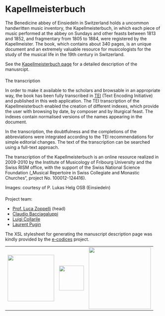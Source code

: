 # Kapellmeisterbuch

<!--div style="width: 150px; float: right; margin: 0px 0px 10px 30px;">
	<img src="./images/einsiedeln.png">
</div-->

The Benedicine abbey of Einsiedeln in Switzerland holds a uncommon handwritten music inventory, the Kapellmeisterbuch, in which each piece of music performed at the abbey on Sundays and other feasts between 1813 and 1852, and fragmentary from 1805 to 1884, were registered by the Kapellmeister. The book, which contains about 340 pages, is an unique document and an extremely valuable resource for musicologists for the study of the musical life in the 19th century in Switzerland.

See the [Kapellmeisterbuch page](/page/about) for a detailed description of the manusrcipt.

<p style="margin-top:20px;"><span class="head">The transcription</span></p>

<p>In order to make it available to the scholars and browsable in an appropriate way, the book has been fully transcribed in <a href="http://www.tei-c.org" target="_blank">TEI</a> (Text Encoding Initiative) and published in this web application. The TEI transcription of the Kapellmeisterbuch enabled the creation of different indexes, which provide the user with browsing by date, by composer and by liturgical feast. The indexes contain normalised versions of the names appearing in the document.</p> 
	
<p>In the transcription, the doubtfulness and the completions of the abbreviations were integrated according to the TEI recommendations for simple editorial changes. The text of the transcription can be searched using a full-text approach.</p>

<p>
The transcription of the Kapellmeisterbuch is an
 online resource realized in 2009-2010 by the Institute of Musicology of
 Fribourg University and the Swiss RISM office, with the support of the 
Swiss National Science Foundation („Musical Repertoire in Swiss 
Collegiate and Monastic Churches“, project No. 100012-124416).
</p>

<p>
Images: courtesy of P. Lukas Helg OSB (Einsiedeln)
</p>

<p style="margin-top:20px;"><span class="head">Project team: </span></p> 

<ul>
<li><a href="mailto:luca.zoppelli@unifr.ch">Prof. Luca Zoppelli</a> (head) </li>
<li><a href="mailto:claudio.bacciagaluppi@unifr.ch">Claudio Bacciagaluppi</a></li>
<li><a href="mailto:luigi.collarile@unifr.ch">Luigi Collarile</a><br></li>
<li><a href="mailto:laurent.pugin@rism-ch.org">Laurent Pugin</a></li>
</ul>

<p>The XSL stylesheet for generating the manuscript description page was kindly provided by the <a href="http://www.e-codices.ch" target="_blank">e-codices</a> project.</p>

<div>
	<table border="0" cellspacing="35px" style="margin: 0 auto;text-align:center"><tbody><tr><td align="center">
			<a href="https://www.hkb.bfh.ch/en/" target="_blank"><img src="//raw.githubusercontent.com/tibonilab/inventari-di-napoli/development/static/HKB_logo_new.png" width="150px" border="0"></a>
		</td><td align="center">
			<a href="http://www.rism-ch.org" target="_blank"><img src="//raw.githubusercontent.com/tibonilab/inventari-di-napoli/development/static/logo-RISM-large-ch.png" width="80px" border="0"></a>
		</td><td align="center">
			<a href="http://www.snf.ch/it" target="_blank"><img src="//raw.githubusercontent.com/tibonilab/inventari-di-napoli/development/static/SNF_RGB_I_POS.png" width="200px" border="0"></a>
		</td></tr></tbody></table>
</div>
